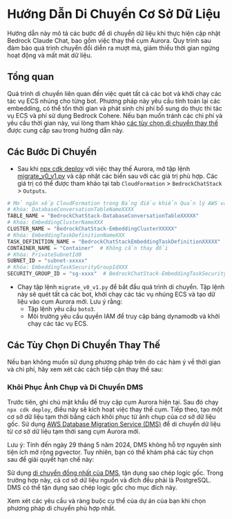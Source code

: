 # Hướng Dẫn Di Chuyển Cơ Sở Dữ Liệu

Hướng dẫn này mô tả các bước để di chuyển dữ liệu khi thực hiện cập nhật Bedrock Claude Chat, bao gồm việc thay thế cụm Aurora. Quy trình sau đảm bảo quá trình chuyển đổi diễn ra mượt mà, giảm thiểu thời gian ngừng hoạt động và mất mát dữ liệu.

## Tổng quan

Quá trình di chuyển liên quan đến việc quét tất cả các bot và khởi chạy các tác vụ ECS nhúng cho từng bot. Phương pháp này yêu cầu tính toán lại các embedding, có thể tốn thời gian và phát sinh chi phí bổ sung do thực thi tác vụ ECS và phí sử dụng Bedrock Cohere. Nếu bạn muốn tránh các chi phí và yêu cầu thời gian này, vui lòng tham khảo [các tùy chọn di chuyển thay thế](#alternative-migration-options) được cung cấp sau trong hướng dẫn này.

## Các Bước Di Chuyển

- Sau khi [npx cdk deploy](../README.md#deploy-using-cdk) với việc thay thế Aurora, mở tập lệnh [migrate_v0_v1.py](./migrate_v0_v1.py) và cập nhật các biến sau với các giá trị phù hợp. Các giá trị có thể được tham khảo tại tab `CloudFormation` > `BedrockChatStack` > `Outputs`.

```py
# Mở ngăn xếp CloudFormation trong Bảng điều khiển Quản lý AWS và sao chép các giá trị từ tab Outputs.
# Khóa: DatabaseConversationTableNameXXXX
TABLE_NAME = "BedrockChatStack-DatabaseConversationTableXXXXX"
# Khóa: EmbeddingClusterNameXXX
CLUSTER_NAME = "BedrockChatStack-EmbeddingClusterXXXXX"
# Khóa: EmbeddingTaskDefinitionNameXXX
TASK_DEFINITION_NAME = "BedrockChatStackEmbeddingTaskDefinitionXXXXX"
CONTAINER_NAME = "Container"  # Không cần thay đổi
# Khóa: PrivateSubnetId0
SUBNET_ID = "subnet-xxxxx"
# Khóa: EmbeddingTaskSecurityGroupIdXXX
SECURITY_GROUP_ID = "sg-xxxx"  # BedrockChatStack-EmbeddingTaskSecurityGroupXXXXX
```

- Chạy tập lệnh `migrate_v0_v1.py` để bắt đầu quá trình di chuyển. Tập lệnh này sẽ quét tất cả các bot, khởi chạy các tác vụ nhúng ECS và tạo dữ liệu vào cụm Aurora mới. Lưu ý rằng:
  - Tập lệnh yêu cầu `boto3`.
  - Môi trường yêu cầu quyền IAM để truy cập bảng dynamodb và khởi chạy các tác vụ ECS.

## Các Tùy Chọn Di Chuyển Thay Thế

Nếu bạn không muốn sử dụng phương pháp trên do các hàm ý về thời gian và chi phí, hãy xem xét các cách tiếp cận thay thế sau:

### Khôi Phục Ảnh Chụp và Di Chuyển DMS

Trước tiên, ghi chú mật khẩu để truy cập cụm Aurora hiện tại. Sau đó chạy `npx cdk deploy`, điều này sẽ kích hoạt việc thay thế cụm. Tiếp theo, tạo một cơ sở dữ liệu tạm thời bằng cách khôi phục từ ảnh chụp của cơ sở dữ liệu gốc.
Sử dụng [AWS Database Migration Service (DMS)](https://aws.amazon.com/dms/) để di chuyển dữ liệu từ cơ sở dữ liệu tạm thời sang cụm Aurora mới.

Lưu ý: Tính đến ngày 29 tháng 5 năm 2024, DMS không hỗ trợ nguyên sinh tiện ích mở rộng pgvector. Tuy nhiên, bạn có thể khám phá các tùy chọn sau để giải quyết hạn chế này:

Sử dụng [di chuyển đồng nhất của DMS](https://docs.aws.amazon.com/dms/latest/userguide/dm-migrating-data.html), tận dụng sao chép logic gốc. Trong trường hợp này, cả cơ sở dữ liệu nguồn và đích đều phải là PostgreSQL. DMS có thể tận dụng sao chép logic gốc cho mục đích này.

Xem xét các yêu cầu và ràng buộc cụ thể của dự án của bạn khi chọn phương pháp di chuyển phù hợp nhất.
